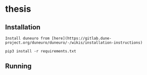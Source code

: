 # thesis
 


## Installation
```
Install duneuro from [here](https://gitlab.dune-project.org/duneuro/duneuro/-/wikis/installation-instructions)
```

```
pip3 install -r requirements.txt
```
## Running